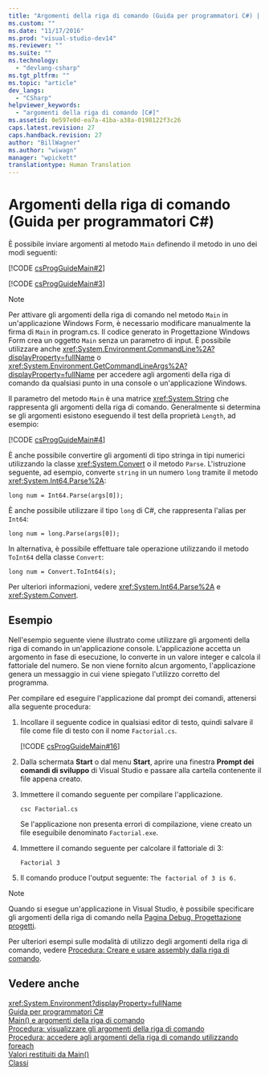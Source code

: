 ```yaml
---
title: "Argomenti della riga di comando (Guida per programmatori C#) | Microsoft Docs"
ms.custom: ""
ms.date: "11/17/2016"
ms.prod: "visual-studio-dev14"
ms.reviewer: ""
ms.suite: ""
ms.technology: 
  - "devlang-csharp"
ms.tgt_pltfrm: ""
ms.topic: "article"
dev_langs: 
  - "CSharp"
helpviewer_keywords: 
  - "argomenti della riga di comando [C#]"
ms.assetid: 0e597e0d-ea7a-41ba-a38a-0198122f3c26
caps.latest.revision: 27
caps.handback.revision: 27
author: "BillWagner"
ms.author: "wiwagn"
manager: "wpickett"
translationtype: Human Translation
---
```

# Argomenti della riga di comando (Guida per programmatori C#)
È possibile inviare argomenti al metodo `Main` definendo il metodo in uno dei modi seguenti:  
  
 [!CODE [csProgGuideMain#2](../CodeSnippet/VS_Snippets_VBCSharp/csProgGuideMain#2)]  
  
 [!CODE [csProgGuideMain#3](../CodeSnippet/VS_Snippets_VBCSharp/csProgGuideMain#3)]  
  
> [!NOTE]
>  Per attivare gli argomenti della riga di comando nel metodo `Main` in un'applicazione Windows Form, è necessario modificare manualmente la firma di `Main` in program.cs.  Il codice generato in Progettazione Windows Form crea un oggetto `Main` senza un parametro di input.  È possibile utilizzare anche <xref:System.Environment.CommandLine%2A?displayProperty=fullName> o <xref:System.Environment.GetCommandLineArgs%2A?displayProperty=fullName> per accedere agli argomenti della riga di comando da qualsiasi punto in una console o un'applicazione Windows.  
  
 Il parametro del metodo `Main` è una matrice <xref:System.String> che rappresenta gli argomenti della riga di comando.  Generalmente si determina se gli argomenti esistono eseguendo il test della proprietà `Length`, ad esempio:  
  
 [!CODE [csProgGuideMain#4](../CodeSnippet/VS_Snippets_VBCSharp/csProgGuideMain#4)]  
  
 È anche possibile convertire gli argomenti di tipo stringa in tipi numerici utilizzando la classe <xref:System.Convert> o il metodo `Parse`.  L'istruzione seguente, ad esempio, converte `string` in un numero `long` tramite il metodo <xref:System.Int64.Parse%2A>:  
  
```  
long num = Int64.Parse(args[0]);  
```  
  
 È anche possibile utilizzare il tipo `long` di C\#, che rappresenta l'alias per `Int64`:  
  
```  
long num = long.Parse(args[0]);  
```  
  
 In alternativa, è possibile effettuare tale operazione utilizzando il metodo `ToInt64` della classe `Convert`:  
  
```  
long num = Convert.ToInt64(s);  
```  
  
 Per ulteriori informazioni, vedere <xref:System.Int64.Parse%2A> e <xref:System.Convert>.  
  
## Esempio  
 Nell'esempio seguente viene illustrato come utilizzare gli argomenti della riga di comando in un'applicazione console.  L'applicazione accetta un argomento in fase di esecuzione, lo converte in un valore integer e calcola il fattoriale del numero.  Se non viene fornito alcun argomento, l'applicazione genera un messaggio in cui viene spiegato l'utilizzo corretto del programma.  
  
 Per compilare ed eseguire l'applicazione dal prompt dei comandi, attenersi alla seguente procedura:  
  
1.  Incollare il seguente codice in qualsiasi editor di testo, quindi salvare il file come file di testo con il nome `Factorial.cs`.  
  
     [!CODE [csProgGuideMain#16](../CodeSnippet/VS_Snippets_VBCSharp/csProgGuideMain#16)]  
  
2.  Dalla schermata **Start** o dal menu **Start**, aprire una finestra **Prompt dei comandi di sviluppo** di Visual Studio e passare alla cartella contenente il file appena creato.  
  
3.  Immettere il comando seguente per compilare l'applicazione.  
  
     `csc Factorial.cs`  
  
     Se l'applicazione non presenta errori di compilazione, viene creato un file eseguibile denominato `Factorial.exe`.  
  
4.  Immettere il comando seguente per calcolare il fattoriale di 3:  
  
     `Factorial 3`  
  
5.  Il comando produce l'output seguente: `The factorial of 3 is 6.`  
  
> [!NOTE]
>  Quando si esegue un'applicazione in Visual Studio, è possibile specificare gli argomenti della riga di comando nella [Pagina Debug, Progettazione progetti](/visual-studio/ide/reference/debug-page-project-designer).  
  
 Per ulteriori esempi sulle modalità di utilizzo degli argomenti della riga di comando, vedere [Procedura: Creare e usare assembly dalla riga di comando](../Topic/How%20to:%20Create%20and%20Use%20Assemblies%20Using%20the%20Command%20Line%20\(C%23%20and%20Visual%20Basic\).md).  
  
## Vedere anche  
 <xref:System.Environment?displayProperty=fullName>   
 [Guida per programmatori C\#](../../../csharp/programming-guide/index.md)   
 [Main\(\) e argomenti della riga di comando](../../../csharp/programming-guide/main-and-command-args/main-and-command-line-arguments.md)   
 [Procedura: visualizzare gli argomenti della riga di comando](../../../csharp/programming-guide/main-and-command-args/how-to-display-command-line-arguments.md)   
 [Procedura: accedere agli argomenti della riga di comando utilizzando foreach](../../../csharp/programming-guide/main-and-command-args/how-to-access-command-line-arguments-using-foreach.md)   
 [Valori restituiti da Main\(\)](../../../csharp/programming-guide/main-and-command-args/main-return-values.md)   
 [Classi](../../../csharp/programming-guide/classes-and-structs/classes.md)